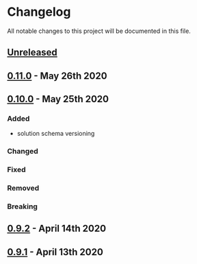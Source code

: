 # Changelog

All notable changes to this project will be documented in this file.

## [Unreleased][HEAD]

## [0.11.0] - May 26th 2020


## [0.10.0] - May 25th 2020

### Added
- solution schema versioning

### Changed
### Fixed
### Removed

### Breaking

## [0.9.2] - April 14th 2020


## [0.9.1] - April 13th 2020


[0.9.1]: https://github.com/Esri/solution.js/compare/a41f3b856898e7fbac679ffb44de1c38f55260e3...v0.9.1 "v0.9.1"
[0.9.2]: https://github.com/Esri/solution.js/compare/v0.9.1...v0.9.2 "v0.9.2"
[0.10.0]: https://github.com/Esri/solution.js/compare/v0.9.2...v0.10.0 "v0.10.0"
[0.11.0]: https://github.com/Esri/solution.js/compare/v0.10.0...v0.11.0 "v0.11.0"
[HEAD]: https://github.com/Esri/solution.js/compare/v0.11.0...HEAD "Unreleased Changes"
